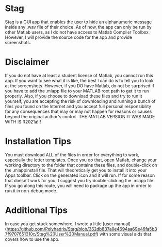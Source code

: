 # Stag
Stag is a GUI app that enables the user to hide an alphanumeric message inside any .wav file of their choice. As of now, the app can only be run by other Matlab users, as I do not have access to Matlab Compiler Toolbox. However, I will provide the source code for the app and provide screenshots.

# Disclaimer
If you do not have at least a student license of Matlab, you cannot run this app. If you want to see what it is like, the best I can do is to tell you to look at the screenshots. However, if you DO have Matlab, do not be surprised if you have to add the .mlapp file to your MATLAB root path to get it to run properly. Also, if you choose to download these files and try to run it yourself, you are accepting the risk of downloading and running a bunch of files you found on the Internet and you accept full personal responsibility for any consequences that may or may not happen for reasons or causes beyond the original author's control. THE MATLAB VERSION IT WAS MADE WITH IS R2021a!!!

# Installation Tips
You must download ALL of the files in order for everything to work, especially the letter templates. Once you do that, open Matlab, change your working directory to the folder that contains these files, and double-click on the .mlappinstall file. That will theoretically get you to install it into your Apps toolbar. Click on the generated icon and it will run. If for some reason that doesn't work for you, I suggest you try double-clicking the .mlapp file. If you go along this route, you will need to package up the app in order to run it in non-debug mode. 

# Additional Tips
In case you get stuck somewhere, I wrote a little [user manual] (https://github.com/Polyhadrix/Stag/blob/362db837a0e4694aa69e49fa5b37f9707651310c/Stag%20User%20Manual.pdf) with some visual aids that covers how to use the app.
